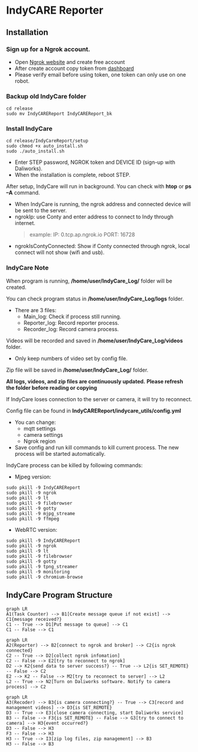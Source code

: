 # IndyCARE Reporter



## Installation

### Sign up for a Ngrok account.

- Open [Ngrok website](https://dashboard.ngrok.com/signup) and create free account
- After create account copy token from [dashboard](https://dashboard.ngrok.com/get-started/your-authtoken)
- Please verify email before using token, one token can only use on one robot.

### Backup old IndyCare folder

```
cd release
sudo mv IndyCAREReport IndyCAREReport_bk
```

### Install IndyCare

```
cd release/IndyCareReport/setup
sudo chmod +x auto_install.sh
sudo ./auto_install.sh
```

- Enter STEP password, NGROK token and DEVICE ID (sign-up with Daliworks). 
- When the installation is complete, reboot STEP.

After setup, IndyCare will run in background. You can check with **htop** or **ps –A** command.
- When IndyCare is running, the ngrok address and connected device will be sent to the server.
- ngrokIp: use Conty and enter address to connect to Indy through internet. 
    > example: IP: 0.tcp.ap.ngrok.io PORT: 16728
- ngrokIsContyConnected: Show if Conty connected through ngrok, local connect will not show (wifi and usb).

### IndyCare Note

When program is running, **/home/user/IndyCare_Log/** folder will be created.

You can check program status in **/home/user/IndyCare_Log/logs** folder. 
- There are 3 files:
    - Main_log: Check if process still running.
    - Reporter_log: Record reporter process.
    - Recorder_log: Record camera process.

Videos will be recorded and saved in **/home/user/IndyCare_Log/videos** folder.
- Only keep numbers of video set by config file.

Zip file will be saved in **/home/user/IndyCare_Log/** folder.

**All logs, videos, and zip files are continuously updated.**
**Please refresh the folder before reading or copying**

If IndyCare loses connection to the server or camera, it will try to reconnect.

Config file can be found in **IndyCAREReport/indycare_utils/config.yml**
- You can change:
    - mqtt settings
    - camera settings
    - Ngrok region
- Save config and run kill commands to kill current process. The new process will be started automatically.

IndyCare process can be killed by following commands:

- Mjpeg version:
```
sudo pkill -9 IndyCAREReport
sudo pkill -9 ngrok
sudo pkill -9 lt
sudo pkill -9 filebrowser
sudo pkill -9 gotty
sudo pkill -9 mjpg_streame
sudo pkill -9 ffmpeg
```
    
- WebRTC version:    
```
sudo pkill -9 IndyCAREReport
sudo pkill -9 ngrok
sudo pkill -9 lt
sudo pkill -9 filebrowser
sudo pkill -9 gotty
sudo pkill -9 tpng_streamer
sudo pkill -9 monitoring
sudo pkill -9 chromium-browse
```

## IndyCare Program Structure

```mermaid
graph LR
A1(Task Counter) --> B1[Create message queue if not exist] --> C1{message received?}
C1 -- True --> D1[Put message to queue] --> C1
C1 -- False --> C1
```
```mermaid
graph LR
A2(Reporter) --> B2[connect to ngrok and broker] --> C2{is ngrok connected}
C2 -- True --> D2[collect ngrok infomation]
C2 -- False --> E2[try to reconnect to ngrok]
D2 --> K2{send data to server success?} -- True --> L2{is SET_REMOTE} -- False --> C2
E2 --> K2 -- False --> M2[try to reconnect to server] --> L2
L2 -- True --> N2[Turn on Daliworks software. Notify to camera process] --> C2
```
```mermaid
graph LR
A3(Recoder) --> B3{is camera connecting?} -- True --> C3[record and management videos] --> D3{is SET_REMOTE}
D3 -- True --> E3[close camera connecting, start Daliworks service]
B3 -- False --> F3{is SET_REMOTE} -- False --> G3[try to connect to camera] --> H3{event occurred?}
D3 -- False --> H3
F3 -- False --> H3
H3 -- True --> I3[zip log files, zip management] --> B3
H3 -- False --> B3
```